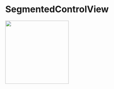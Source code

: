 SegmentedControlView
====================

<img src="https://raw.githubusercontent.com/emmasuzuki/SegmentedControlView/master/screenshot.png" width="200" />
